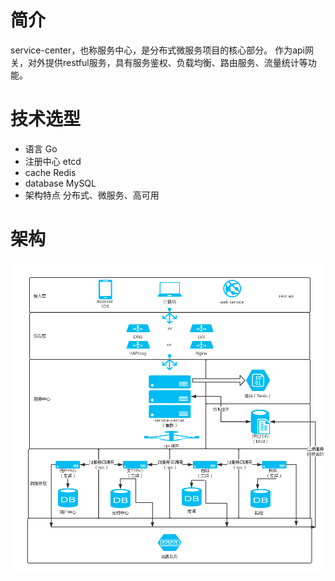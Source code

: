 # 简介
service-center，也称服务中心，是分布式微服务项目的核心部分。
作为api网关，对外提供restful服务，具有服务鉴权、负载均衡、路由服务、流量统计等功能。

# 技术选型
- 语言
  	Go
- 注册中心
  	etcd
- cache
  	Redis
-  database
  	MySQL
- 架构特点
  	分布式、微服务、高可用


# 架构
![image](src/logos/架构图.png)


